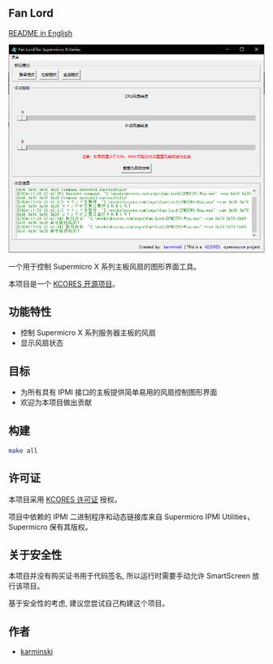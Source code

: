 Fan Lord
--------

[README in English](README_en-US.md)

![Fan Lord Screenshot](fan-lord-screenshot.png)

一个用于控制 Supermicro X 系列主板风扇的图形界面工具。

本项目是一个 [KCORES 开源项目](https://github.com/KCORES)。

## 功能特性

- 控制 Supermicro X 系列服务器主板的风扇
- 显示风扇状态

## 目标

- 为所有具有 IPMI 接口的主板提供简单易用的风扇控制图形界面
- 欢迎为本项目做出贡献

## 构建

```bash
make all
```

## 许可证

本项目采用 [KCORES 许可证](LICENSE_en-US) 授权。

项目中依赖的 IPMI 二进制程序和动态链接库来自 Supermicro IPMI Utilities，Supermicro 保有其版权。

## 关于安全性

本项目并没有购买证书用于代码签名, 所以运行时需要手动允许 SmartScreen 放行该项目。

基于安全性的考虑, 建议您尝试自己构建这个项目。

## 作者

- [karminski](https://github.com/karminski)


